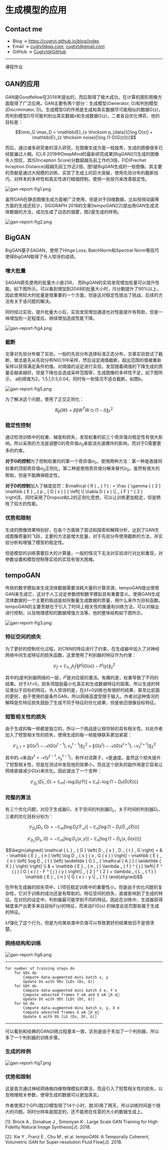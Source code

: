 # 生成模型的应用

## Contact me

* Blog -> <https://cugtyt.github.io/blog/index>
* Email -> <cugtyt@qq.com>, <cugtyt@gmail.com>
* GitHub -> [Cugtyt@GitHub](https://github.com/Cugtyt)

---

<head>
    <script src="https://cdn.mathjax.org/mathjax/latest/MathJax.js?config=TeX-AMS-MML_HTMLorMML" type="text/javascript"></script>
    <script type="text/x-mathjax-config">
        MathJax.Hub.Config({
            tex2jax: {
            skipTags: ['script', 'noscript', 'style', 'textarea', 'pre'],
            inlineMath: [['$','$']]
            }
        });
    </script>
</head>

课程作业

## GAN的应用

GAN是Goodfellow在2014年提出的，而后取得了极大成功，在计算机图形图像方面取得了广泛应用。GAN主要有两个部分：生成模型(Generator, G)和判别模型(Discriminator, D)。生成模型G的作用是生成和真实数据尽可能相似的数据G(z)，而判别模型D尽可能判别出真实数据x和生成数据G(z)，二者各自优化博弈，他的目标是：

$$\min_G \max_D = \mathbb{E}_{x \thicksim p_{data}}[\log D(x)] + \mathbb{E}_{z \thicksim noise}[\log (1-D(G(z)))]$$

而后，通过诸多研究者的深入研究，在图像生成方面一枝独秀，生成的图像很多已经能骗过人眼。ICLR 2019中DeepMind的最新研究成果[BigGAN][1]生成的图像令人惊叹，其IS(Inception Score)分数超越先前工作约3倍，FID(Frechet Inception Distance)超越先前工作近2倍。图1是BigGAN生成的一些图像。其主要的贡献是通过大规模的训练，实现了生成上的巨大突破，使用先验分布的截断技巧，对样本的多样性和真实性进行精细控制，使用一些技巧来改善稳定性。

![gan-report-fig1.png](R/gan-report-fig1.png)

虽然GAN在静态图像生成方面被广泛使用，但是对于四维数据，比如视频动画等方面的生成还较少，SIGGRAPH 2018的文章[tempoGAN][2]提出用GAN生成流体数据的方法，成功生成了动态的烟雾，图2是生成的样例。

![gan-report-fig2.png](R/gan-report-fig2.png)

## BigGAN

BigGAN基于SAGAN，使用了Hinge Loss, BatchNorm和Spectral Norm等技巧使得BigGAN取得了令人惊讶的成绩。

### 增大批量

SAGAN原先使用的批量大小是256， 而BigGAN的实验发现增加批量可以提升性能。如下图所示。可以看到增加到2048的批量大小时，IS分数提升了90%以上，因此使用较大的批量是很重要的一个方面，但是这对稳定性提出了挑战，后续的方法有关于该问题的解决。

同时经过实验，提升批量大小后，实验发现增加通道也对性能提升有帮助，但是一味增加到一定程度后，继续增加造成性能下降。

![gan-report-fig4.png](R/gan-report-fig4.png)

### 截断

文章对先验分布做了实验，一般的先验分布选择标准正态分布，文章实验尝试了截断，做法是先从先验分布N(0,1)中采样，然后设定阈值截断，超出范围的值被重新采样以获得满足条件的值。对阈值的设定进行实验，发现随着阈值的下降生成的质量会越来越好。但是下降也会造成采样范围窄，生成图像的多样性不足，如下图所示， a的阈值为2，1.5,1,0.5,0.04。同时有一些情况不适合截断，如图b。

![gan-report-fig5.png](R/gan-report-fig5.png)

为了解决这个问题，使用了正交正则化：

$$R_{\beta}(W) = \beta \left\| W^{T}W\odot (1-I) \right\|_{F}^{2}$$

### 稳定性控制

通过检测训练中的权重、梯度和损失，发现权重的前三个奇异值对稳定性有很大影响。所以采用的方法是调整G的奇异值$\sigma _ { 0 }$来抵消光谱爆炸的影响，而对于D需要更多的约束。

**对于G的控制**为了控制权重的的第一个奇异值$\sigma _ { 0 }$，使用两种方法：第一种是直接将权重的顶部奇异值$\sigma _ { 0 }$正则化，第二种是使用奇异值分解来替代$\sigma _ { 0 }$。虽然有很大的帮助，但是不能确保稳定性。

**对于D的控制**加入了梯度惩罚：$\mathcal { R } _ { 1 } : = \frac { \gamma } { 2 } \mathbb { E } _ { p _ { D ( x ) } } \left[ \| \nabla D ( x ) \| _ { F } ^ { 2 } \right]$，同时采用了Dropout和L2的正则化思想，可以让训练更加稳定，但是牺牲了较大的性能。

### 优势和限制

生成的图像效果特别好，在各个方面做了尝试和探索和解释分析，达到了GAN生成图像质量的飞跃，主要的方法是增大批量，对于先验分布使用截断的方法，并实验分析和增强了模型的稳定性。

但是模型的训练需要巨大的计算量，一般的情况下无法对实验进行对比和重现，对参数设置和模型控制等实验的实现有很大困难。

## tempoGAN

传统的数字模拟来生成流体数据需要消耗大量的计算资源，tempoGAN提出使用GAN来生成它，这对于人工设定参数控制数字模拟具有重要意义。使用GAN生成流体数据的一个主要的挑战是如何衡量生成数据的质量，用什么来作为目标函数。tempoGAN的主要贡献在于引入了时间上相关性的衡量和训练方法，可以对输出进行控制，以及物理感知的数据增强方法等。他的整体结构如下图所示。

![gan-report-fig3.png](R/gan-report-fig3.png)

### 特征空间的损失

为了更好的控制优化过程，对CNN的特征进行了约束，在生成器中加入了对神经网络中间生成特征的损失函数，这里使用了判别器的特征作为约束：

$$\mathcal { L } _ { f } = \mathbb { E } _ { n , j } \lambda _ { f } ^ { j } \left\| F ^ { j } ( G ( x ) ) - F ^ { j } ( y ) \right\| _ { 2 } ^ { 2 }$$

其中的j是判别器网络的一层，$F^j$是对应层的激活。有趣的是，权重导致了不同的结果。对于λf>0，损失项鼓励最小化真实和生成数据特征的距离，所以生成的特征类似于目标的特征。令人惊讶的是，在λf<0训练也有很好的结果，甚至比前面的更好。由于使用的是条件GAN，所以网络高度受限于输入。作者对这种情况的解释是负特征损失鼓励了生成不同于特征的优化结果，但是依旧很像目标特征。

### 短暂相关性的损失

由于生成的每一帧都是独立的，所以一个挑战是让相邻帧的具有相关性。对此作者加入了短暂相关性的损失，使得生成的每一帧能够联系更加紧密：

$$\mathcal { L } _ { 2 , t } = \left\| G \left( x ^ { t } \right) - \mathcal { A } \left( G \left( x ^ { t - 1 } \right) , v _ { x } ^ { t - 1 } \right) \right\| _ { 2 } ^ { 2 } + \left\| G \left( x ^ { t } \right) - \mathcal { A } \left( G \left( x ^ { t + 1 } \right) , - v _ { x } ^ { t + 1 } \right) \right\| _ { 2 } ^ { 2 }$$

其中的$\mathcal { A }$来自$y ^ { t } = \mathcal { A } \left( y ^ { t - 1 } , v _ { y } ^ { t - 1 } \right)$，称作对流算子，$v$是速度。虽然这个损失提升了短暂相关性，但是在测试中发现他的效果小。而且这个损失的副作用是它容易让网络直接减少$G(x)$来优化。因此提出了一个变种：

$$\mathcal { L } _ { D _ { t } ^ { \prime } } \left( D _ { t } ^ { \prime } , G \right) = \mathbb { E } _ { m } \left[ - \log D _ { t } ( \widetilde { Y } ) \right] + \mathbb { E } _ { n } \left[ - \log \left( 1 - D _ { t } ( \widetilde { G } ( \tilde { X } ) ) \right) \right]$$

### 完整的算法

有三个优化问题，对应于生成器G，关于空间的判别器$D_s$，关于时间的判别器$D_t$，三者的优化目标分别为：

$$\mathcal { L } _ { D _ { t } } \left( D _ { t } , G \right) = - \mathbb { E } _ { m } \left[ \log D _ { t } \left( \widetilde { Y } _ { \mathcal { A } } \right) \right] - \mathbb { E } _ { n } \left[ \log \left( 1 - D _ { t } \left( \widetilde { G } _ { \mathcal { A } } ( \widetilde { X } ) \right) \right) \right]$$

$$\mathcal { L } _ { D _ { s } } \left( D _ { s } , G \right) = - \mathbb { E } _ { m } \left[ \log D _ { s } ( x , y ) \right] - \mathbb { E } _ { n } \left[ \log \left( 1 - D _ { s } ( x , G ( x ) ) \right) \right]$$

$$\begin{aligned} \mathcal { L } _ { G } \left( D _ { s } , D _ { t } , G \right) = & - \mathbb { E } _ { n } \left[ \log D _ { s } ( x , G ( x ) ) \right] - \mathbb { E } _ { n } \left[ \log D _ { t } \left( \widetilde { G } _ { \mathcal { A } } ( \widetilde { X } ) \right) \right] \\ & + \mathbb { E } _ { n , j } \lambda _ { f } ^ { j } \left\| F ^ { j } ( G ( x ) ) - F ^ { j } ( y ) \right\| _ { 2 } ^ { 2 } + \lambda _ { L _ { 1 } } \mathbb { E } _ { n } \| G ( x ) - y \| _ { 1 } \end{aligned}$$

在所有生成器的损失项中，L1项在稳定训练中的重要性小。但是由于优化问题的复杂性，它对于训练的成功还是有帮助的。特征空间的损失，直接影响到了生成的特征。在对抗的设定中，判别器最可能学到不同的特征。因此在训练中，生成器获得梯度来产出更多来自目标F(y)的特征，而来自F(G(x)
的梯度会惩罚那些属于生成的特征。

λf强化了这个行为，但是为何某些类中负值可以导致更好的结果依旧不是很清楚。

### 网络结构和训练

![gan-report-fig6.png](R/gan-report-fig6.png)

---
```
for number of training steps do
    for kDs do
        Compute data-augmented mini batch x, y
        Update Ds with ∇Ds [LDs (Ds, G)]
    for kDt do
        Compute data-augmented mini batch X e, Y e
        Compute advected frames Y eA and G eA X e
        Update Dt with ∇Dt [LDt (Dt, G)]
    for kG do
        Compute data-augmented mini batch x, y, X e
        Compute advected frames G eA X e
        Update G with ∇G [LG (Ds, Dt, G)]
```
---

可以看到和经典的GAN训练过程基本一致，区别是由于多加了一个判别器，所以多了一个判别器的训练步骤。

### 生成的样例

![gan-report-fig7.png](R/gan-report-fig7.png)

### 优势和限制

这是首次通过神经网络做四维物理模拟的算法，而且引入了短暂相关性的损失，以及物理相关参数，使得生成的数据可以更加真实。

作者使用2个GPU跑2D模型用了14个小时，跑3D用了两天，所以训练时间是个很大的问题。同时分辨率是固定的，还不能用在任意的大小的数据生成上。

[1]: Brock A , Donahue J , Simonyan K . Large Scale GAN Training for High Fidelity Natural Image Synthesis[J]. 2018.

[2]: Xie Y , Franz E , Chu M , et al. tempoGAN: A Temporally Coherent, Volumetric GAN for Super-resolution Fluid Flow[J]. 2018.